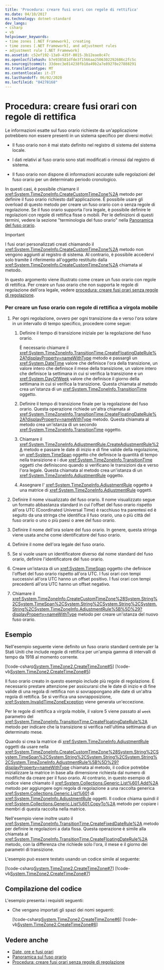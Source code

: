 ```yaml
---
title: 'Procedura: creare fusi orari con regole di rettifica'
ms.date: 04/10/2017
ms.technology: dotnet-standard
dev_langs:
- csharp
- vb
helpviewer_keywords:
- time zones [.NET Framework], creating
- time zones [.NET Framework], and adjustment rules
- adjustment rule [.NET Framework]
ms.assetid: c52ef192-13a9-435f-8015-3b12eae8c47c
ms.openlocfilehash: b7e938581dfde3f1566aa2506302292686c2fc5c
ms.sourcegitcommit: 33deec3e814238fb18a49b2a7e89278e27888291
ms.translationtype: MT
ms.contentlocale: it-IT
ms.lasthandoff: 06/02/2020
ms.locfileid: "84278168"
---
```

# <a name="how-to-create-time-zones-with-adjustment-rules"></a>Procedura: creare fusi orari con regole di rettifica

Le informazioni esatte sul fuso orario richieste da un'applicazione potrebbero non essere presenti in un sistema specifico per diversi motivi:

- Il fuso orario non è mai stato definito nel registro di sistema del sistema locale.

- I dati relativi al fuso orario sono stati modificati o rimossi dal registro di sistema.

- Il fuso orario non dispone di informazioni accurate sulle regolazioni del fuso orario per un determinato periodo cronologico.

In questi casi, è possibile chiamare il <xref:System.TimeZoneInfo.CreateCustomTimeZone%2A> metodo per definire il fuso orario richiesto dall'applicazione. È possibile usare gli overload di questo metodo per creare un fuso orario con o senza regole di regolazione. Se il fuso orario supporta l'ora legale, è possibile definire le regolazioni con regole di rettifica fisse o mobili. Per le definizioni di questi termini, vedere la sezione "terminologia del fuso orario" nella [Panoramica del fuso orario](time-zone-overview.md).

> [!IMPORTANT]
> I fusi orari personalizzati creati chiamando il <xref:System.TimeZoneInfo.CreateCustomTimeZone%2A> metodo non vengono aggiunti al registro di sistema. Al contrario, è possibile accedervi solo tramite il riferimento all'oggetto restituito dalla <xref:System.TimeZoneInfo.CreateCustomTimeZone%2A> chiamata al metodo.

In questo argomento viene illustrato come creare un fuso orario con regole di rettifica. Per creare un fuso orario che non supporta le regole di regolazione dell'ora legale, vedere [procedura: creare fusi orari senza regole di regolazione](create-time-zones-without-adjustment-rules.md).

### <a name="to-create-a-time-zone-with-floating-adjustment-rules"></a>Per creare un fuso orario con regole di rettifica a virgola mobile

1. Per ogni regolazione, ovvero per ogni transizione da e verso l'ora solare in un intervallo di tempo specifico, procedere come segue:

    1. Definire il tempo di transizione iniziale per la regolazione del fuso orario.

       È necessario chiamare il <xref:System.TimeZoneInfo.TransitionTime.CreateFloatingDateRule%2A?displayProperty=nameWithType> metodo e passargli un <xref:System.DateTime> valore che definisce l'ora della transizione, un valore intero che definisce il mese della transizione, un valore intero che definisce la settimana in cui si verifica la transizione e un <xref:System.DayOfWeek> valore che definisce il giorno della settimana in cui si verifica la transizione. Questa chiamata al metodo crea un'istanza di un <xref:System.TimeZoneInfo.TransitionTime> oggetto.

    2. Definire il tempo di transizione finale per la regolazione del fuso orario. Questa operazione richiede un'altra chiamata al <xref:System.TimeZoneInfo.TransitionTime.CreateFloatingDateRule%2A?displayProperty=nameWithType> metodo. Questa chiamata al metodo crea un'istanza di un secondo <xref:System.TimeZoneInfo.TransitionTime> oggetto.

    3. Chiamare il <xref:System.TimeZoneInfo.AdjustmentRule.CreateAdjustmentRule%2A> metodo e passare le date di inizio e di fine valide della regolazione, un <xref:System.TimeSpan> oggetto che definisce la quantità di tempo nella transizione e i due <xref:System.TimeZoneInfo.TransitionTime> oggetti che definiscono quando si verificano le transizioni da e verso l'ora legale. Questa chiamata al metodo crea un'istanza di un <xref:System.TimeZoneInfo.AdjustmentRule> oggetto.

    4. Assegnare l' <xref:System.TimeZoneInfo.AdjustmentRule> oggetto a una matrice di <xref:System.TimeZoneInfo.AdjustmentRule> oggetti.

2. Definire il nome visualizzato del fuso orario. Il nome visualizzato segue un formato abbastanza standard in cui l'offset del fuso orario rispetto all'ora UTC (Coordinated Universal Time) è racchiuso tra parentesi ed è seguito da una stringa che identifica il fuso orario, una o più città del fuso orario o uno o più paesi o aree del fuso orario.

3. Definire il nome dell'ora solare del fuso orario. In genere, questa stringa viene usata anche come identificatore del fuso orario.

4. Definire il nome dell'ora legale del fuso orario.

5. Se si vuole usare un identificatore diverso dal nome standard del fuso orario, definire l'identificatore del fuso orario.

6. Creare un'istanza di un <xref:System.TimeSpan> oggetto che definisce l'offset del fuso orario rispetto all'ora UTC. I fusi orari con tempi successivi all'ora UTC hanno un offset positivo. I fusi orari con tempi precedenti all'ora UTC hanno un offset negativo.

7. Chiamare il <xref:System.TimeZoneInfo.CreateCustomTimeZone%28System.String%2CSystem.TimeSpan%2CSystem.String%2CSystem.String%2CSystem.String%2CSystem.TimeZoneInfo.AdjustmentRule%5B%5D%29?displayProperty=nameWithType> metodo per creare un'istanza del nuovo fuso orario.

## <a name="example"></a>Esempio

Nell'esempio seguente viene definito un fuso orario standard centrale per la Stati Uniti che include regole di rettifica per un'ampia gamma di intervalli di tempo da 1918 al momento corrente.

[!code-csharp[System.TimeZone2.CreateTimeZone#5](../../../samples/snippets/csharp/VS_Snippets_CLR_System/system.TimeZone2.CreateTimeZone/cs/System.TimeZone2.CreateTimeZone.cs#5)]
[!code-vb[System.TimeZone2.CreateTimeZone#5](../../../samples/snippets/visualbasic/VS_Snippets_CLR_System/system.TimeZone2.CreateTimeZone/vb/System.TimeZone2.CreateTimeZone.vb#5)]

Il fuso orario creato in questo esempio include più regole di regolazione. È necessario prestare attenzione per assicurarsi che le date di inizio e di fine valide di una regola di rettifica non si sovrappongano alle date di un'altra regola di rettifica. Se si verifica una sovrapposizione, <xref:System.InvalidTimeZoneException> viene generata un'eccezione.

Per le regole di rettifica a virgola mobile, il valore 5 viene passato al `week` parametro del <xref:System.TimeZoneInfo.TransitionTime.CreateFloatingDateRule%2A> metodo per indicare che la transizione si verifica nell'ultima settimana di un determinato mese.

Quando si crea la matrice di <xref:System.TimeZoneInfo.AdjustmentRule> oggetti da usare nella <xref:System.TimeZoneInfo.CreateCustomTimeZone%28System.String%2CSystem.TimeSpan%2CSystem.String%2CSystem.String%2CSystem.String%2CSystem.TimeZoneInfo.AdjustmentRule%5B%5D%29?displayProperty=nameWithType> chiamata al metodo, il codice potrebbe inizializzare la matrice in base alla dimensione richiesta dal numero di modifiche da creare per il fuso orario. Al contrario, in questo esempio di codice viene chiamato il <xref:System.Collections.Generic.List%601.Add%2A> metodo per aggiungere ogni regola di regolazione a una raccolta generica <xref:System.Collections.Generic.List%601> di <xref:System.TimeZoneInfo.AdjustmentRule> oggetti. Il codice chiama quindi il <xref:System.Collections.Generic.List%601.CopyTo%2A> metodo per copiare i membri di questa raccolta nella matrice.

Nell'esempio viene inoltre usato il <xref:System.TimeZoneInfo.TransitionTime.CreateFixedDateRule%2A> metodo per definire le regolazioni a data fissa. Questa operazione è simile alla chiamata al <xref:System.TimeZoneInfo.TransitionTime.CreateFloatingDateRule%2A> metodo, con la differenza che richiede solo l'ora, il mese e il giorno dei parametri di transizione.

L'esempio può essere testato usando un codice simile al seguente:

[!code-csharp[System.TimeZone2.CreateTimeZone#7](../../../samples/snippets/csharp/VS_Snippets_CLR_System/system.TimeZone2.CreateTimeZone/cs/System.TimeZone2.CreateTimeZone.cs#7)]
[!code-vb[System.TimeZone2.CreateTimeZone#7](../../../samples/snippets/visualbasic/VS_Snippets_CLR_System/system.TimeZone2.CreateTimeZone/vb/System.TimeZone2.CreateTimeZone.vb#7)]

## <a name="compiling-the-code"></a>Compilazione del codice

L'esempio presenta i requisiti seguenti:

- Che vengano importati gli spazi dei nomi seguenti:

  [!code-csharp[System.TimeZone2.CreateTimeZone#6](../../../samples/snippets/csharp/VS_Snippets_CLR_System/system.TimeZone2.CreateTimeZone/cs/System.TimeZone2.CreateTimeZone.cs#6)]
  [!code-vb[System.TimeZone2.CreateTimeZone#6](../../../samples/snippets/visualbasic/VS_Snippets_CLR_System/system.TimeZone2.CreateTimeZone/vb/System.TimeZone2.CreateTimeZone.vb#6)]

## <a name="see-also"></a>Vedere anche

- [Date, ore e fusi orari](index.md)
- [Panoramica sul fuso orario](time-zone-overview.md)
- [Procedura: creare fusi orari senza regole di regolazione](create-time-zones-without-adjustment-rules.md)
